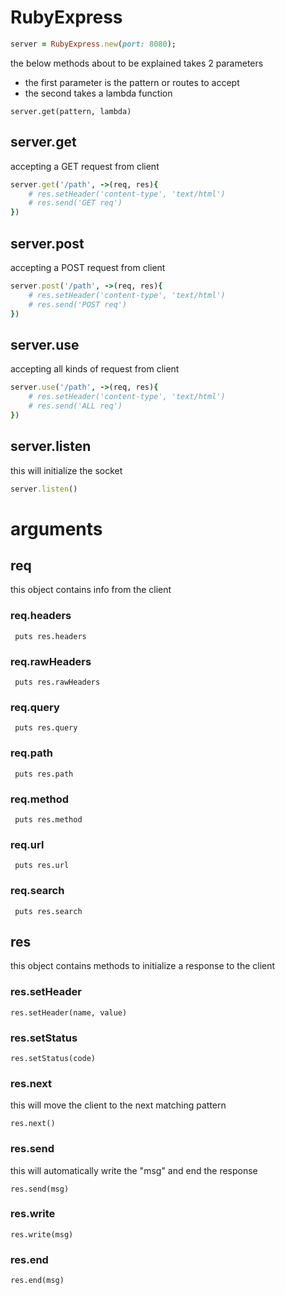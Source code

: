 # RubyExpress
```ruby 
server = RubyExpress.new(port: 8080);
```
the below methods about to be explained takes 2 parameters
- the first parameter is the pattern or routes to accept
- the second takes a lambda function
```
server.get(pattern, lambda)
```

## server.get
accepting a GET request from client
```ruby 
server.get('/path', ->(req, res){
    # res.setHeader('content-type', 'text/html')
    # res.send('GET req')
})
```
## server.post
accepting a POST request from client
```ruby 
server.post('/path', ->(req, res){
    # res.setHeader('content-type', 'text/html')
    # res.send('POST req')
})
```
## server.use
accepting all kinds of request from client
```ruby 
server.use('/path', ->(req, res){
    # res.setHeader('content-type', 'text/html')
    # res.send('ALL req')
})
```
## server.listen
this will initialize the socket
```ruby 
server.listen()
```


# arguments
## req
this object contains info from the client
### req.headers
 ```
  puts res.headers
 ```
### req.rawHeaders
 ```
  puts res.rawHeaders
 ```
 ### req.query
 ```
  puts res.query
 ```
### req.path
 ```
  puts res.path
 ```
### req.method
 ```
  puts res.method
 ```
### req.url
 ```
  puts res.url
 ```
### req.search
 ```
  puts res.search
 ```
## res
this object contains methods to initialize a response to the client
### res.setHeader
```
res.setHeader(name, value)
```
### res.setStatus
```
res.setStatus(code)
```
### res.next
this will move the client to the next matching pattern
```
res.next()
```
### res.send
this will automatically write the "msg" and end the response
```
res.send(msg)
```
### res.write
```
res.write(msg)
```
### res.end
```
res.end(msg)
```